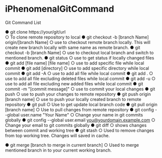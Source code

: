 # iPhenomenalGitCommand
Git Command List


●	git clone https://your/git/url   
○	To clone remote repository to local
●	git checkout -b [branch Name] origin/[branch Name] 
○	use to checkout remote branch locally. This will create new branch locally with same name as remote branch.
●	git checkout -b [branch Name] 
○	use to checkout local branch and switch to mentioned branch.
●	git status 
○	use to get status if locally changed files
●	git add [file name] [file name]
○	use to add specific file while local commit
●	git add [directory]
○	use to add specific directory while local commit
●	git add -A 
○	use to add all file while local commit
●	git add . 
○	use to add all file excluding deleted files while local commit
●	git add -u
○	use to add all file excluding new added files while local commit
●	git commit -m "[commit message]"
○	use to commit your local changes
●	git push
○	use to push your changes to remote repository
●	 git push origin [branch name] 
○	use to push your locally created branch to remote repository
●	git pull
○	Use to get update local branch code
●	git pull origin [branch name]
○	Use to pull changes from remote repository
●	git config --global user.name "Your Name" 
○	Change your name in git commits globally
●	git config --global user.email you@yourdomain.example.com
○	Change your email to git commits globally
●	git diff
○	shows changes between commit and working tree
●	git stash
○	Used to remove changes from top working tree. Changes will saved in cache.




●	git merge [branch to merge in current branch]
○	Used to merge mentioned branch in to your current working branch.

